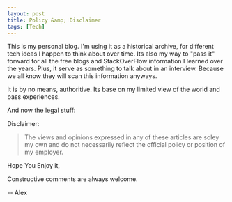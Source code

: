 ```yaml
---
layout: post
title: Policy &amp; Disclaimer 
tags: [Tech]
---
```

This is my personal blog. I'm using it as a historical archive, for different tech ideas I happen to think about over time.  Its also my way to "pass it" forward for all the free blogs and StackOverFlow information I learned over the years.  Plus, it serve as something to talk about in an interview.  Because we all know they will scan this information anyways.  


It is by no means, authoritive.  Its base on my limited view of the world and pass experiences. 

And now the legal stuff: 

Disclaimer:
> The views and opinions expressed in any of these articles are soley my own and do not necessarily reflect the official policy or position of my employer.

Hope You Enjoy it, 

Constructive comments are always welcome.

-- Alex
